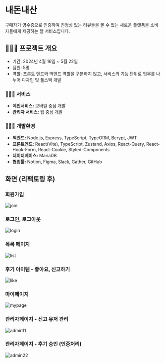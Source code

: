 # 내돈내산

구매자가 영수증으로 인증하여 진정성 있는 리뷰들을 볼 수 있는 새로운 플랫폼을 소비자들에게 제공하는 웹 서비스입니다.

## 🧑🏻‍💻 프로젝트 개요

- 기간: 2024년 4월 16일 ~ 5월 22일
- 팀원: 5명
- 역할: 프론트 엔드와 백엔드 역할을 구분하지 않고, 서비스의 기능 단위로 업무를 나누어 디자인 및 풀스택 개발

### 🧑🏻‍💻 서비스

- **메인서비스:** 모바일 중심 개발
- **관리자 서비스:** 웹 중심 개발

### 🧑🏻‍💻 개발환경

- **백엔드:** Node.js, Express, TypeScript, TypeORM, Bcrypt, JWT
- **프론트엔드:** React(Vite), TypeScript, Zustand, Axios, React-Query, React-Hook-Form, React-Cookie, Styled-Components
- **데이터베이스:** MariaDB
- **협업툴:** Notion, Figma, Slack, Gather, GitHub

## 화면 (리팩토링 후)

### 회원가입

![join](https://github.com/user-attachments/assets/a09abc16-e7e2-4318-86ac-807ef5e93987)

### 로그인, 로그아웃

![login](https://github.com/user-attachments/assets/263d37c8-90a3-45b7-8cd3-e70505aed02b)

### 목록 페이지

![list](https://github.com/user-attachments/assets/ea4d09de-8ad8-4807-ba64-cc3888fe21cf)

### 후기 아이템 - 좋아요, 신고하기

![like](https://github.com/user-attachments/assets/bd26c03e-8761-4ac0-8c87-6b6c5b504252)

### 마이페이지

![mypage](https://github.com/user-attachments/assets/3f883f60-377b-4490-96a4-d893b97f9c8a)

### 관리자페이지 - 신고 유저 관리

![admin11](https://github.com/user-attachments/assets/3014c290-520e-4b40-ba8e-1642f1927ae2)

### 관리자페이지 - 후기 승인 (인증처리)

![admin22](https://github.com/user-attachments/assets/e69ccecf-fa57-4e86-bdd6-bc8cf3db51a3)
